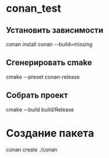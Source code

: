 # conan_test

## Установить зависимости
conan install conan --build=missing
## Сгенерировать cmake
cmake --preset conan-release
## Собрать проект
cmake --build build/Release

# Создание пакета
conan create ./conan